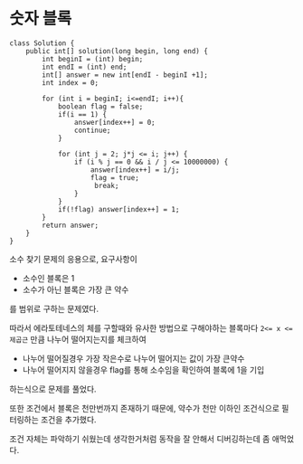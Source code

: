 # 숫자 블록

    class Solution {
        public int[] solution(long begin, long end) {
            int beginI = (int) begin;
            int endI = (int) end;
            int[] answer = new int[endI - beginI +1];
            int index = 0;
            
            for (int i = beginI; i<=endI; i++){
                boolean flag = false;
                if(i == 1) {
                    answer[index++] = 0;
                    continue;
                }
            
                for (int j = 2; j*j <= i; j++) {
                    if (i % j == 0 && i / j <= 10000000) {
                        answer[index++] = i/j;
                        flag = true;
                         break;
                    }
                }
                if(!flag) answer[index++] = 1;
            }
            return answer;
        }
    }
    

소수 찾기 문제의 응용으로, 요구사항이 
- 소수인 블록은 1
- 소수가 아닌 블록은 가장 큰 약수

를 범위로 구하는 문제였다.

따라서 에라토테네스의 체를 구할때와 유사한 방법으로 구해야하는 블록마다 `2<= x <= 제곱근` 만큼 나누어 떨어지는지를 체크하여 
- 나누어 떨어질경우 가장 작은수로 나누어 떨어지는 값이 가장 큰약수
- 나누어 떨어지지 않을경우 flag를 통해 소수임을 확인하여 블록에 1을 기입

하는식으로 문제를 풀었다.

또한 조건에서 블록은 천만번까지 존재하기 때문에, 약수가 천만 이하인 조건식으로 필터링하는 조건을 추가했다.

조건 자체는 파악하기 쉬웠는데 생각한거처럼 동작을 잘 안해서 디버깅하는데 좀 애먹었다.